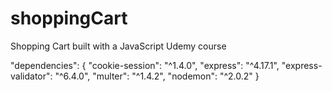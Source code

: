 # shoppingCart
Shopping Cart built with a JavaScript Udemy course

"dependencies": {
    "cookie-session": "^1.4.0",
    "express": "^4.17.1",
    "express-validator": "^6.4.0",
    "multer": "^1.4.2",
    "nodemon": "^2.0.2"
}
